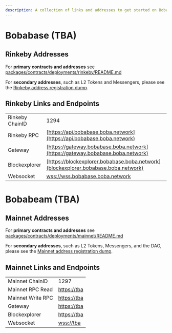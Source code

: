 ```yaml
---
description: A collection of links and addresses to get started on Boba-Moonbeam
---
```


# Bobabase (TBA)

## Rinkeby Addresses

For **primary contracts and addresses** see [packages/contracts/deployments/rinkeby/README.md](../../packages/contracts/deployments/bobabase/README.md)

For **secondary addresses**, such as L2 Tokens and Messengers, please see the [Rinkeby address registration dump](../../packages/boba/register/addresses/addressesBobaBase_0xF8d0bF3a1411AC973A606f90B2d1ee0840e5979B.json).

## Rinkeby Links and Endpoints

|                 |                                                                                    |
| --------------- | ---------------------------------------------------------------------------------- |
| Rinkeby ChainID | 1294                                                                               |
| Rinkeby RPC     | [https://api.bobabase.boba.network](https://api.bobabase.boba.network)             |
| Gateway         | [https://gateway.bobabase.boba.network](https://gateway.bobabase.boba.network)     |
| Blockexplorer   | [https://blockexplorer.bobabase.boba.network](blockexplorer.bobabase.boba.network) |
| Websocket       | [wss://wss.bobabase.boba.network](wss://wss.bobabase.boba.network)                 |

# Bobabeam (TBA)

## Mainnet Addresses

For **primary contracts and addresses** see [packages/contracts/deployments/mainnet/README.md](../../packages/contracts/deployments/bobabeam/README.md)

For **secondary addresses**, such as L2 Tokens, Messengers, and the DAO, please see the [Mainnet address registration dump](../../packages/boba/register/addresses/addressesMainnet_0xTBATBATBATBA.json).

## Mainnet Links and Endpoints

|                   |                                                                                  |
| ----------------- | -------------------------------------------------------------------------------- |
| Mainnet ChainID   | 1297                                                                              |
| Mainnet RPC Read  | [https://tba](https://tba) |
| Mainnet Write RPC | [https://tba](https://tba)                     |
| Gateway           | [https://tba](https://tba)                     |
| Blockexplorer     | [https://tba](https://tba)         |
| Websocket         | [wss://tba](wss://tba)                  |
